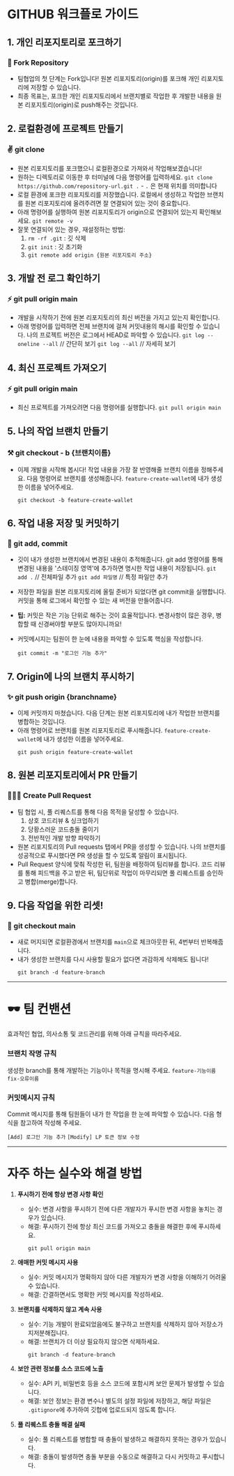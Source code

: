# GITHUB 워크플로 가이드


## 1. 개인 리포지토리로 포크하기
### 🍴 Fork Repository
- 팀협업의 첫 단계는 Fork입니다! 원본 리포지토리(origin)를 포크해 개인 리포지토리에 저장할 수 있습니다.
- 최종 목표는, 포크한 개인 리포지토리에서 브랜치별로 작업한 후 개발한 내용을 원본 리포지토리(origin)로 push해주는 것입니다.


## 2. 로컬환경에 프로젝트 만들기
### ✌️ git clone
- 원본 리포지토리를 포크했으니 로컬환경으로 가져와서 작업해보겠습니다!
- 원하는 디렉토리로 이동한 후 터미널에 다음 명령어를 입력하세요.
  `git clone https://github.com/repository-url.git .` 
        - `.` 은 현재 위치를 의미합니다
- 로컬 환경에 포크한 리포지토리를 저장했습니다. 로컬에서 생성하고 작업한 브랜치를 원본 리포지토리에 올려주려면 잘 연결되어 있는 것이 중요합니다.
- 아래 명령어를 실행하여 원본 리포지토리가 origin으로 연결되어 있는지 확인해보세요.
  `git remote -v` 
- 잘못 연결되어 있는 경우, 재설정하는 방법:
    1. `rm -rf .git` : 깃 삭제
    2. `git init` : 깃 초기화
    3. `git remote add origin {원본 리포지토리 주소}`


## 3. 개발 전 로그 확인하기
### ⚡️ git pull origin main
- 개발을 시작하기 전에 원본 리포지토리의 최신 버전을 가지고 있는지 확인합니다. 
- 아래 명령어를 입력하면 전체 브랜치에 걸쳐 커밋내용의 해시를 확인할 수 있습니다. 나의 프로젝트 버전은 로그에서 HEAD로 파악할 수 있습니다.
  `git log --oneline --all` // 간단히 보기
  `git log --all` // 자세히 보기


## 4. 최신 프로젝트 가져오기
### ⚡️ git pull origin main
- 최신 프로젝트를 가져오려면 다음 명령어를 실행합니다.
  `git pull origin main`


## 5. 나의 작업 브랜치 만들기
### ⚒️ git checkout - b {브랜치이름}
- 이제 개발을 시작해 봅시다! 작업 내용을 가장 잘 반영해줄 브랜치 이름을 정해주세요.
  다음 명령어로 브랜치를 생성해줍니다. `feature-create-wallet`에 내가 생성한 이름을 넣어주세요.
  ```
  git checkout -b feature-create-wallet
  ```


## 6. 작업 내용 저장 및 커밋하기
### 🧳 git add, commit
- 깃이 내가 생성한 브랜치에서 변경된 내용이 추적해줍니다. git add 명령어를 통해 변경된 내용을 '스테이징 영역'에 추가하면 명시한 작업 내용이 저장됩니다.
  `git add .` // 전체파일 추가
  `git add 파일명` // 특정 파일만 추가

- 저장한 파일을 원본 리포지토리에 올릴 준비가 되었다면 git commit을 실행합니다. 커밋을 통해 로그에서 확인할 수 있는 새 버전을 만들어줍니다.
- **팁:** 커밋은 작은 기능 단위로 해주는 것이 효율적입니다. 변경사항이 많은 경우, 병합할 때 신경써야할 부분도 많아지니까요!
- 커밋메시지는 팀원이 한 눈에 내용을 파악할 수 있도록 핵심을 작성합니다.
  ```
  git commit -m "로그인 기능 추가"
  ```


## 7. Origin에 나의 브랜치 푸시하기
### ✨ git push origin {branchname}
- 이제 커밋까지 마쳤습니다. 다음 단계는 원본 리포지토리에 내가 작업한 브랜치를 병합하는 것입니다. 
- 아래 명령어로 브랜치를 원본 리포지토리로 푸시해줍니다. `feature-create-wallet`에 내가 생성한 이름을 넣어주세요.
  ```
  git push origin feature-create-wallet
  ```


## 8. 원본 리포지토리에서 PR 만들기
### 👨🏻‍💻 Create Pull Request
- 팀 협업 시, 풀 리퀘스트를 통해 다음 목적을 달성할 수 있습니다.
  1. 상호 코드리뷰 & 싱크업하기
  1. 당황스러운 코드충돌 줄이기
  1. 전반적인 개발 방향 파악하기
- 원본 리포지토리의 Pull requests 탭에서 PR을 생성할 수 있습니다. 나의 브랜치를 성공적으로 푸시했다면 PR 생성을 할 수 있도록 알림이 표시됩니다.
- Pull Request 양식에 맞춰 작성한 뒤, 팀원을 배정하여 팀리뷰를 합니다.
  코드 리뷰를 통해 피드백을 주고 받은 뒤, 팀단위로 작업이 마무리되면 풀 리퀘스트를 승인하고 병합(merge)합니다.


## 9. 다음 작업을 위한 리셋!
### 🫧 git checkout main
- 새로 머지되면 로컬환경에서 브랜치를 `main`으로 체크아웃한 뒤, 4번부터 반복해줍니다.
- 내가 생성한 브랜치를 다시 사용할 필요가 없다면 과감하게 삭제해도 됩니다!
     ```
     git branch -d feature-branch
     ```

----

# 🕶️ 팀 컨밴션

효과적인 협업, 의사소통 및 코드관리를 위해 아래 규칙을 따라주세요.

### 브랜치 작명 규칙

생성한 branch를 통해 개발하는 기능이나 목적을 명시해 주세요.
`feature-기능이름`
`fix-오류이름`

### 커밋메시지 규칙

Commit 메시지를 통해 팀원들이 내가 한 작업을 한 눈에 파악할 수 있습니다.
다음 형식을 참고하여 작성해 주세요.

`[Add] 로그인 기능 추가`
`[Modify] LP 토큰 정보 수정`

----

# 자주 하는 실수와 해결 방법

1. **푸시하기 전에 항상 변경 사항 확인**

   - 실수: 변경 사항을 푸시하기 전에 다른 개발자가 푸시한 변경 사항을 놓치는 경우가 있습니다.
   - 해결: 푸시하기 전에 항상 최신 코드를 가져오고 충돌을 해결한 후에 푸시하세요.
     ```
     git pull origin main
     ```

1. **애매한 커밋 메시지 사용**

   - 실수: 커밋 메시지가 명확하지 않아 다른 개발자가 변경 사항을 이해하기 어려울 수 있습니다.
   - 해결: 간결하면서도 명확한 커밋 메시지를 작성하세요.

1. **브랜치를 삭제하지 않고 계속 사용**

   - 실수: 기능 개발이 완료되었음에도 불구하고 브랜치를 삭제하지 않아 저장소가 지저분해집니다.
   - 해결: 브랜치가 더 이상 필요하지 않으면 삭제하세요.
     ```
     git branch -d feature-branch
     ```

1. **보안 관련 정보를 소스 코드에 노출**

   - 실수: API 키, 비밀번호 등을 소스 코드에 포함시켜 보안 문제가 발생할 수 있습니다.
   - 해결: 보안 정보는 환경 변수나 별도의 설정 파일에 저장하고, 해당 파일은 `.gitignore`에 추가하여 깃헙에 업로드되지 않도록 합니다.

1. **풀 리퀘스트 충돌 해결 실패**
   - 실수: 풀 리퀘스트를 병합할 때 충돌이 발생하고 해결하지 못하는 경우가 있습니다.
   - 해결: 충돌이 발생하면 충돌 부분을 수동으로 해결하고 다시 커밋하고 푸시합니다.
